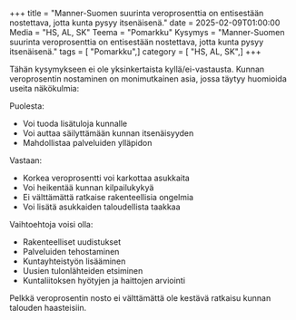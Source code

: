 +++
title = "Manner-Suomen suurinta veroprosenttia on entisestään nostettava, jotta kunta pysyy itsenäisenä."
date = 2025-02-09T01:00:00
Media = "HS, AL, SK"
Teema = "Pomarkku"
Kysymys = "Manner-Suomen suurinta veroprosenttia on entisestään nostettava, jotta kunta pysyy itsenäisenä."
tags = [ "Pomarkku",]
category = [ "HS, AL, SK",]
+++

Tähän kysymykseen ei ole yksinkertaista kyllä/ei-vastausta. Kunnan veroprosentin nostaminen on monimutkainen asia, jossa täytyy huomioida useita näkökulmia:

Puolesta:
- Voi tuoda lisätuloja kunnalle
- Voi auttaa säilyttämään kunnan itsenäisyyden
- Mahdollistaa palveluiden ylläpidon

Vastaan:
- Korkea veroprosentti voi karkottaa asukkaita
- Voi heikentää kunnan kilpailukykyä
- Ei välttämättä ratkaise rakenteellisia ongelmia
- Voi lisätä asukkaiden taloudellista taakkaa

Vaihtoehtoja voisi olla:
- Rakenteelliset uudistukset
- Palveluiden tehostaminen
- Kuntayhteistyön lisääminen
- Uusien tulonlähteiden etsiminen
- Kuntaliitoksen hyötyjen ja haittojen arviointi

Pelkkä veroprosentin nosto ei välttämättä ole kestävä ratkaisu kunnan talouden haasteisiin.